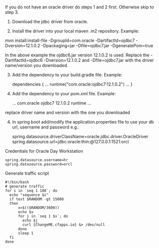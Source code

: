 If you do not have an oracle driver do steps 1 and 2 first.  Otherwise skip to step 3.

1) Download the jdbc driver from oracle.

2) Install the driver into your local maven .m2 repository. Example:

mvn install:install-file -DgroupId=com.oracle -DartifactId=ojdbc7 -Dversion=12.1.0.2 -Dpackaging=jar -Dfile=ojdbc7.jar -DgeneratePom=true

In the above example the ojdbc6.jar version 12.1.0.2 is used.  Replace the -DartifactId=ojdbc6 -Dversion=12.1.0.2 and -Dfile=ojdbc7.jar with the driver name/version you downloaded.

3) Add the dependency to your build.gradle file. Example:

    dependencies {
        ...
        runtime("com.oracle:ojdbc7:12.1.0.2")
        ...
    }

3) Add the dependency to your pom.xml file. Example:

	<dependencies>
        ...
		<dependency>
			<groupId>com.oracle</groupId>
			<artifactId>ojdbc7</artifactId>
			<version>12.1.0.2</version>
			<scope>runtime</scope>
		</dependency>
		...


replace driver name and version with the one you downloaded

4) In spring boot add/modify the application.properties file to use your db url, username and password e.g.:

    spring.datasource.driverClassName=oracle.jdbc.driver.OracleDriver
    spring.datasource.url=jdbc:oracle:thin:@127.0.0.1:1521:orcl

Credentials for Oracle Day Workstation

    spring.datasource.username=hr
    spring.datasource.password=orcl

Generate traffic script
   
    #!/bin/bash
    # generate traffic
    for i in `seq 1 100`; do
      echo "sequence $i"
      if test $RANDOM -gt 15000
      then
          x=$(($RANDOM/3600))
          echo $x
          for j in `seq 1 $x`; do
            echo $j
            curl {ChangeME.cfapps.io} &> /dev/null
          done
          sleep 1
      fi  
    done
    

